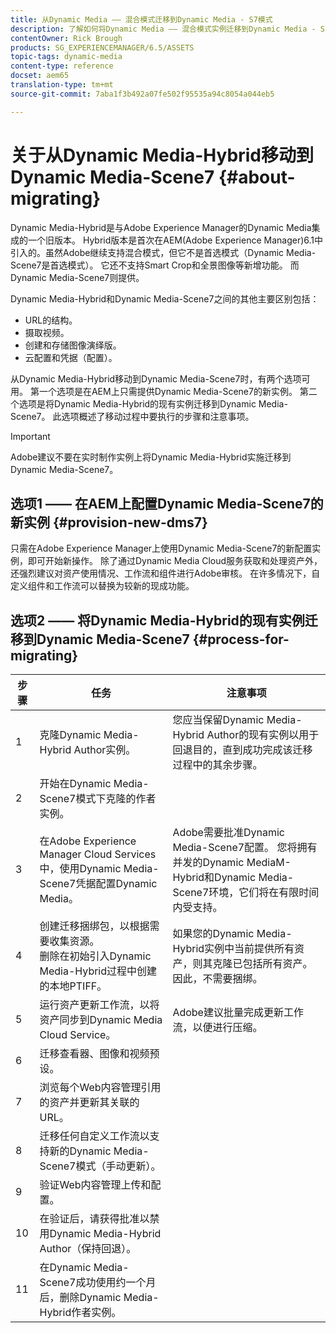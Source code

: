 ```yaml
---
title: 从Dynamic Media —— 混合模式迁移到Dynamic Media - S7模式
description: 了解如何将Dynamic Media —— 混合模式实例迁移到Dynamic Media - S7模式
contentOwner: Rick Brough
products: SG_EXPERIENCEMANAGER/6.5/ASSETS
topic-tags: dynamic-media
content-type: reference
docset: aem65
translation-type: tm+mt
source-git-commit: 7aba1f3b492a07fe502f95535a94c8054a044eb5

---
```



# 关于从Dynamic Media-Hybrid移动到Dynamic Media-Scene7 {#about-migrating}

Dynamic Media-Hybrid是与Adobe Experience Manager的Dynamic Media集成的一个旧版本。 Hybrid版本是首次在AEM(Adobe Experience Manager)6.1中引入的。虽然Adobe继续支持混合模式，但它不是首选模式（Dynamic Media-Scene7是首选模式）。 它还不支持Smart Crop和全景图像等新增功能。 而Dynamic Media-Scene7则提供。

Dynamic Media-Hybrid和Dynamic Media-Scene7之间的其他主要区别包括：

* URL的结构。
* 摄取视频。
* 创建和存储图像演绎版。
* 云配置和凭据（配置）。

从Dynamic Media-Hybrid移动到Dynamic Media-Scene7时，有两个选项可用。 第一个选项是在AEM上只需提供Dynamic Media-Scene7的新实例。 第二个选项是将Dynamic Media-Hybrid的现有实例迁移到Dynamic Media-Scene7。 此选项概述了移动过程中要执行的步骤和注意事项。

>[!IMPORTANT]
>
>Adobe建议不要在实时制作实例上将Dynamic Media-Hybrid实施迁移到Dynamic Media-Scene7。

## 选项1 —— 在AEM上配置Dynamic Media-Scene7的新实例 {#provision-new-dms7}

只需在Adobe Experience Manager上使用Dynamic Media-Scene7的新配置实例，即可开始新操作。 除了通过Dynamic Media Cloud服务获取和处理资产外，还强烈建议对资产使用情况、工作流和组件进行Adobe审核。 在许多情况下，自定义组件和工作流可以替换为较新的现成功能。

## 选项2 —— 将Dynamic Media-Hybrid的现有实例迁移到Dynamic Media-Scene7 {#process-for-migrating}

| 步骤 | 任务 | 注意事项 |
|---|---|---|
| 1 | 克隆Dynamic Media-Hybrid Author实例。 | 您应当保留Dynamic Media-Hybrid Author的现有实例以用于回退目的，直到成功完成该迁移过程中的其余步骤。 |
| 2 | 开始在Dynamic Media-Scene7模式下克隆的作者实例。 |  |
| 3 | 在Adobe Experience Manager Cloud Services中，使用Dynamic Media-Scene7凭据配置Dynamic Media。 | Adobe需要批准Dynamic Media-Scene7配置。 您将拥有并发的Dynamic MediaM-Hybrid和Dynamic Media-Scene7环境，它们将在有限时间内受支持。 |
| 4 | 创建迁移捆绑包，以根据需要收集资源。<br>删除在初始引入Dynamic Media-Hybrid过程中创建的本地PTIFF。 | 如果您的Dynamic Media-Hybrid实例中当前提供所有资产，则其克隆已包括所有资产。 因此，不需要捆绑。 |
| 5 | 运行资产更新工作流，以将资产同步到Dynamic Media Cloud Service。 | Adobe建议批量完成更新工作流，以便进行压缩。 |
| 6 | 迁移查看器、图像和视频预设。 |  |
| 7 | 浏览每个Web内容管理引用的资产并更新其关联的URL。 |  |
| 8 | 迁移任何自定义工作流以支持新的Dynamic Media-Scene7模式（手动更新）。 |  |
| 9 | 验证Web内容管理上传和配置。 |  |
| 10 | 在验证后，请获得批准以禁用Dynamic Media-Hybrid Author（保持回退）。 |  |
| 11 | 在Dynamic Media-Scene7成功使用约一个月后，删除Dynamic Media-Hybrid作者实例。 |  |
